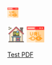 [<img src="https://raw.githubusercontent.com/tempurl/test/main/url.png" width="25" />](https://tempurl.github.io/test/)

[<img src="https://raw.githubusercontent.com/tempurl/test/main/online-lernen.png" width="40" />](https://tempurl.github.io) [<img src="https://raw.githubusercontent.com/tempurl/test/main/url.png" width="40" />](https://tempurl.github.io/test/)

[Test PDF](https://docs.google.com/viewer?url=https://cdn-31.anonfiles.com/d1d7a933u2/50d04dc2-1624612654/edited_EULA.pdf)
